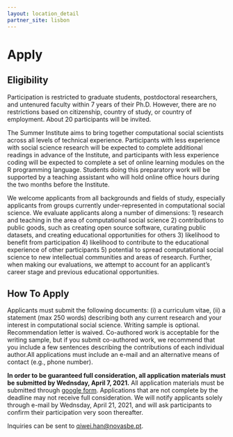 ```yaml
---
layout: location_detail
partner_site: lisbon
---
```


# Apply

## Eligibility

Participation is restricted to  graduate students, postdoctoral researchers, and untenured faculty within 7 years of their Ph.D. However, there are no restrictions based on citizenship, country of study, or country of employment. About 20 participants will be invited.

The Summer Institute aims to bring together computational social scientists across all levels of technical experience. Participants with less experience with social science research will be expected to complete additional readings in advance of the Institute, and participants with less experience coding will be expected to complete a set of online learning modules on the R programming language. Students doing this preparatory work will be supported by a teaching assistant who will hold online office hours during the two months before the Institute.

We welcome applicants from all backgrounds and fields of study, especially applicants from groups currently under-represented in computational social science. We evaluate applicants along a number of dimensions: 1) research and teaching in the area of computational social science 2) contributions to public goods, such as creating open source software, curating public datasets, and creating educational opportunities for others 3) likelihood to benefit from participation 4) likelihood to contribute to the educational experience of other participants 5) potential to spread computational social science to new intellectual communities and areas of research. Further, when making our evaluations, we attempt to account for an applicant’s career stage and previous educational opportunities.

## How To Apply

Applicants must submit the following documents: (i) a curriculum vitae, (ii) a statement (max 250 words) describing both any current research and your interest in computational social science. Writing sample is optional. Recommendation letter is waived. Co-authored work is acceptable for the writing sample, but if you submit co-authored work, we recommend that you include a few sentences describing the contributions of each individual author.All applications must include an e-mail and an alternative means of contact (e.g., phone number).

**In order to be guaranteed full consideration, all application materials must be submitted by Wednsday, April 7, 2021.** All application materials must be submitted through [google form](https://docs.google.com/forms/d/e/1FAIpQLSfx3h0uGVodkPIKulC6GDBKVMKsAMO6Wm1Ze4K7hJKXcv2XJg/viewform?usp=sf_link). Applications that are not complete by the deadline may not receive full consideration. We will notify applicants solely through e-mail by Wednsday, April 21, 2021, and will ask participants to confirm their participation very soon thereafter.

Inquiries can be sent to qiwei.han@novasbe.pt.
